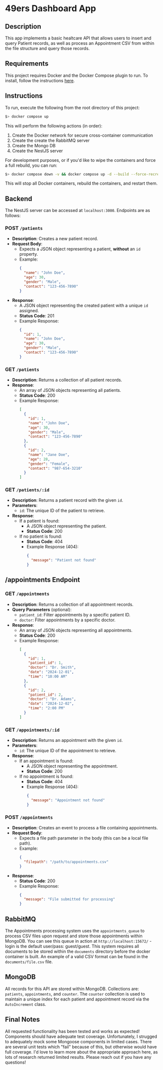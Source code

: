 
# 49ers Dashboard App

## Description
This app implements a basic healtcare API that allows users to insert and query Patient records, as well as process an Appointment CSV from within the file structure and query those records. 

## Requirements
This project requires Docker and the Docker Compose plugin to run. To install, follow the instructions [here](https://docs.docker.com/compose/install/linux/).

## Instructions
To run, execute the following from the root directory of this project:

```bash
$> docker compose up
```

This will perform the following actions (in order):
1. Create the Docker network for secure cross-container communication
2. Create the create the RabbitMQ server
3. Create the Mongo DB
4. Create the NestJS server

For development purposes, or if you'd like to wipe the containers and force a full rebuild, you can run:

```bash
$> docker compose down -v && docker compose up -d --build --force-recreate
```

This will stop all Docker containers, rebuild the containers, and restart them.

## Backend
The NestJS server can be accessed at `localhost:3000`. Endpoints are as follows:

### POST `/patients`
- **Description**: Creates a new patient record.
- **Request Body**: 
  - Expects a JSON object representing a patient, **without** an `id` property.
  - Example:
    ```json
    {
      "name": "John Doe",
      "age": 30,
      "gender": "Male",
      "contact": "123-456-7890"
    }
    ```
- **Response**:
  - A JSON object representing the created patient with a unique `id` assigned.
  - **Status Code**: 201
  - Example Response:
    ```json
    {
      "id": 1,
      "name": "John Doe",
      "age": 30,
      "gender": "Male",
      "contact": "123-456-7890"
    }
    ```

### GET `/patients`
- **Description**: Returns a collection of all patient records.
- **Response**:
  - An array of JSON objects representing all patients.
  - **Status Code**: 200
  - Example Response:
    ```json
    [
      {
        "id": 1,
        "name": "John Doe",
        "age": 30,
        "gender": "Male",
        "contact": "123-456-7890"
      },
      {
        "id": 2,
        "name": "Jane Doe",
        "age": 28,
        "gender": "Female",
        "contact": "987-654-3210"
      }
    ]
    ```

### GET `/patients/:id`
- **Description**: Returns a patient record with the given `id`.
- **Parameters**:
  - `id`: The unique ID of the patient to retrieve.
- **Response**:
  - If a patient is found:
    - A JSON object representing the patient.
    - **Status Code**: 200
  - If no patient is found:
    - **Status Code**: 404
    - Example Response (404):
      ```json
      {
        "message": "Patient not found"
      }
      ```

## /appointments Endpoint

### GET `/appointments`
- **Description**: Returns a collection of all appointment records.
- **Query Parameters** (optional):
  - `patient_id`: Filter appointments by a specific patient ID.
  - `doctor`: Filter appointments by a specific doctor.
- **Response**:
  - An array of JSON objects representing all appointments.
  - **Status Code**: 200
  - Example Response:
    ```json
    [
      {
        "id": 1,
        "patient_id": 1,
        "doctor": "Dr. Smith",
        "date": "2024-12-01",
        "time": "10:00 AM"
      },
      {
        "id": 2,
        "patient_id": 2,
        "doctor": "Dr. Adams",
        "date": "2024-12-02",
        "time": "2:00 PM"
      }
    ]
    ```

### GET `/appointments/:id`
- **Description**: Returns an appointment with the given `id`.
- **Parameters**:
  - `id`: The unique ID of the appointment to retrieve.
- **Response**:
  - If an appointment is found:
    - A JSON object representing the appointment.
    - **Status Code**: 200
  - If no appointment is found:
    - **Status Code**: 404
    - Example Response (404):
      ```json
      {
        "message": "Appointment not found"
      }
      ```

### POST `/appointments`
- **Description**: Creates an event to process a file containing appointments.
- **Request Body**:
  - Expects a file path parameter in the body (this can be a local file path).
  - Example:
    ```json
    {
      "filepath": "/path/to/appointments.csv"
    }
    ```
- **Response**:
  - **Status Code**: 200
  - Example Response:
    ```json
    {
      "message": "File submitted for processing"
    }
    ```

## RabbitMQ
The Appointments processing system uses the `appointments_queue` to process CSV files upon request and store those appointments within MongoDB. You can see this queue in action at `http://localhost:15672/` - login is the default user/pass: guest/guest. This system requires all documents to be stored within the `documents` directory before the docker container is built. An example of a valid CSV format can be found in the `documents/file.csv` file.

## MongoDB
All records for this API are stored within MongoDB. Collections are: `patients`, `appointments`, and `counter`. The `counter` collection is used to maintain a unique index for each patient and appointment record via the `AutoIncrement` class.

## Final Notes
All requested functionality has been tested and works as expected! Components should have adequate test coverage. Unfortunately, I strugged to adequately mock some Mongoose components in limited cases. There are several unit tests which "fail" because of this, but otherwise would have full coverage. I'd love to learn more about the appropriate approach here, as lots of research returned limited results. Please reach out if you have any questions!